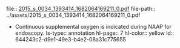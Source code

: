 file:: [2015_s_0034_1393414_1682064169211_0.pdf](../assets/2015_s_0034_1393414_1682064169211_0.pdf)
file-path:: ../assets/2015_s_0034_1393414_1682064169211_0.pdf

- Continuous supplemental oxygen is indicated during NAAP for endoscopy.
  ls-type:: annotation
  hl-page:: 7
  hl-color:: yellow
  id:: 644243c2-d9e1-49e3-b4e2-08a31c775655